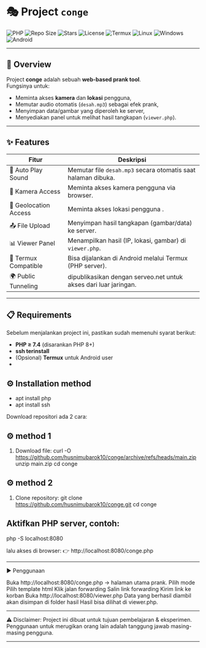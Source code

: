 
# 🎭 Project `conge`

![PHP](https://img.shields.io/badge/PHP-^8-blue?logo=php)
![Repo Size](https://img.shields.io/github/repo-size/husnimubarok10/conge)
![Stars](https://img.shields.io/github/stars/husnimubarok10/conge?style=social)
![License](https://img.shields.io/github/license/husnimubarok10/conge)
![Termux](https://img.shields.io/badge/Support-Termux-green?logo=android)
![Linux](https://img.shields.io/badge/OS-Linux-orange?logo=linux)
![Windows](https://img.shields.io/badge/OS-Windows-blue?logo=windows)
![Android](https://img.shields.io/badge/OS-Android-green?logo=android)

---

## 📖 Overview
Project **conge** adalah sebuah **web-based prank tool**.  
Fungsinya untuk:
- Meminta akses **kamera** dan **lokasi** pengguna,
- Memutar audio otomatis (`desah.mp3`) sebagai efek prank,
- Menyimpan data/gambar yang diperoleh ke server,
- Menyediakan panel untuk melihat hasil tangkapan (`viewer.php`).

---

## ✨ Features

| Fitur                     | Deskripsi                                                                 |
|----------------------------|---------------------------------------------------------------------------|
| 🎵 Auto Play Sound         | Memutar file `desah.mp3` secara otomatis saat halaman dibuka.             |
| 📸 Kamera Access           | Meminta akses kamera pengguna via browser.                               |
| 📍 Geolocation Access      | Meminta akses lokasi pengguna .                     |
| 📤 File Upload             | Menyimpan hasil tangkapan (gambar/data) ke server.   |
| 📊 Viewer Panel            | Menampilkan hasil (IP, lokasi, gambar) di `viewer.php`.                   |
| 📱 Termux Compatible       | Bisa dijalankan di Android melalui Termux (PHP server).                   |
| 🌍 Public Tunneling        |  dipublikasikan dengan serveo.net untuk akses dari luar jaringan.   |

---

## 📋 Requirements
Sebelum menjalankan project ini, pastikan sudah memenuhi syarat berikut:

- **PHP ≥ 7.4** (disarankan PHP 8+) 
- **ssh terinstall** 
- (Opsional) **Termux** untuk Android user
- 
## ⚙️ Installation method 
- apt install php 
- apt install ssh

Download repositori ada 2 cara:

## ⚙️ method 1

1. Download file:
   curl -O https://github.com/husnimubarok10/conge/archive/refs/heads/main.zip
   unzip main.zip
   cd conge


## ⚙️ method 2

1. Clone repository:
   git clone https://github.com/husnimubarok10/conge.git
   cd conge

## Aktifkan PHP server, contoh:

php -S localhost:8080

lalu akses di browser:
👉 http://localhost:8080/conge.php







---

▶️ Penggunaan 

Buka http://localhost:8080/conge.php → halaman utama prank.
Pilih mode
Pilih template html 
Klik jalan forwarding 
Salin link forwarding 
Kirim link ke korban 
Buka http://localhost:8080/viewer.php
Data yang berhasil diambil akan disimpan di folder hasil
Hasil bisa dilihat di viewer.php. 



---

⚠️ Disclaimer:
Project ini dibuat untuk tujuan pembelajaran & eksperimen.
Penggunaan untuk merugikan orang lain adalah tanggung jawab masing-masing pengguna.

---